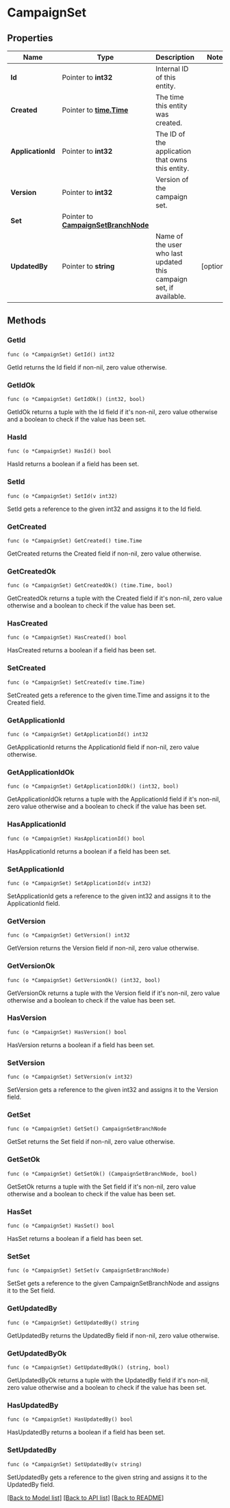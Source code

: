 # CampaignSet

## Properties

Name | Type | Description | Notes
------------ | ------------- | ------------- | -------------
**Id** | Pointer to **int32** | Internal ID of this entity. | 
**Created** | Pointer to [**time.Time**](time.Time.md) | The time this entity was created. | 
**ApplicationId** | Pointer to **int32** | The ID of the application that owns this entity. | 
**Version** | Pointer to **int32** | Version of the campaign set. | 
**Set** | Pointer to [**CampaignSetBranchNode**](CampaignSetBranchNode.md) |  | 
**UpdatedBy** | Pointer to **string** | Name of the user who last updated this campaign set, if available. | [optional] 

## Methods

### GetId

`func (o *CampaignSet) GetId() int32`

GetId returns the Id field if non-nil, zero value otherwise.

### GetIdOk

`func (o *CampaignSet) GetIdOk() (int32, bool)`

GetIdOk returns a tuple with the Id field if it's non-nil, zero value otherwise
and a boolean to check if the value has been set.

### HasId

`func (o *CampaignSet) HasId() bool`

HasId returns a boolean if a field has been set.

### SetId

`func (o *CampaignSet) SetId(v int32)`

SetId gets a reference to the given int32 and assigns it to the Id field.

### GetCreated

`func (o *CampaignSet) GetCreated() time.Time`

GetCreated returns the Created field if non-nil, zero value otherwise.

### GetCreatedOk

`func (o *CampaignSet) GetCreatedOk() (time.Time, bool)`

GetCreatedOk returns a tuple with the Created field if it's non-nil, zero value otherwise
and a boolean to check if the value has been set.

### HasCreated

`func (o *CampaignSet) HasCreated() bool`

HasCreated returns a boolean if a field has been set.

### SetCreated

`func (o *CampaignSet) SetCreated(v time.Time)`

SetCreated gets a reference to the given time.Time and assigns it to the Created field.

### GetApplicationId

`func (o *CampaignSet) GetApplicationId() int32`

GetApplicationId returns the ApplicationId field if non-nil, zero value otherwise.

### GetApplicationIdOk

`func (o *CampaignSet) GetApplicationIdOk() (int32, bool)`

GetApplicationIdOk returns a tuple with the ApplicationId field if it's non-nil, zero value otherwise
and a boolean to check if the value has been set.

### HasApplicationId

`func (o *CampaignSet) HasApplicationId() bool`

HasApplicationId returns a boolean if a field has been set.

### SetApplicationId

`func (o *CampaignSet) SetApplicationId(v int32)`

SetApplicationId gets a reference to the given int32 and assigns it to the ApplicationId field.

### GetVersion

`func (o *CampaignSet) GetVersion() int32`

GetVersion returns the Version field if non-nil, zero value otherwise.

### GetVersionOk

`func (o *CampaignSet) GetVersionOk() (int32, bool)`

GetVersionOk returns a tuple with the Version field if it's non-nil, zero value otherwise
and a boolean to check if the value has been set.

### HasVersion

`func (o *CampaignSet) HasVersion() bool`

HasVersion returns a boolean if a field has been set.

### SetVersion

`func (o *CampaignSet) SetVersion(v int32)`

SetVersion gets a reference to the given int32 and assigns it to the Version field.

### GetSet

`func (o *CampaignSet) GetSet() CampaignSetBranchNode`

GetSet returns the Set field if non-nil, zero value otherwise.

### GetSetOk

`func (o *CampaignSet) GetSetOk() (CampaignSetBranchNode, bool)`

GetSetOk returns a tuple with the Set field if it's non-nil, zero value otherwise
and a boolean to check if the value has been set.

### HasSet

`func (o *CampaignSet) HasSet() bool`

HasSet returns a boolean if a field has been set.

### SetSet

`func (o *CampaignSet) SetSet(v CampaignSetBranchNode)`

SetSet gets a reference to the given CampaignSetBranchNode and assigns it to the Set field.

### GetUpdatedBy

`func (o *CampaignSet) GetUpdatedBy() string`

GetUpdatedBy returns the UpdatedBy field if non-nil, zero value otherwise.

### GetUpdatedByOk

`func (o *CampaignSet) GetUpdatedByOk() (string, bool)`

GetUpdatedByOk returns a tuple with the UpdatedBy field if it's non-nil, zero value otherwise
and a boolean to check if the value has been set.

### HasUpdatedBy

`func (o *CampaignSet) HasUpdatedBy() bool`

HasUpdatedBy returns a boolean if a field has been set.

### SetUpdatedBy

`func (o *CampaignSet) SetUpdatedBy(v string)`

SetUpdatedBy gets a reference to the given string and assigns it to the UpdatedBy field.


[[Back to Model list]](../README.md#documentation-for-models) [[Back to API list]](../README.md#documentation-for-api-endpoints) [[Back to README]](../README.md)


